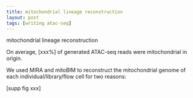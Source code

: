 ```yaml
---
title: mitochondrial lineage reconstruction
layout: post
tags: [writing atac-seq]
---
```



mitochondrial lineage reconstruction


On average, [xxx%] of generated ATAC-seq reads were mitochondrial in origin.

We used MIRA and mitoBIM to reconstruct the mitochondrial genome of each individual/library/flow cell for two reasons:

[supp fig xxx]